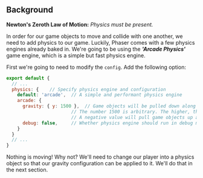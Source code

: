 ## Background

**Newton's Zeroth Law of Motion:** _Physics must be present._

In order for our game objects to move and collide with one another, we need to add physics to our game. Luckily, Phaser comes with a few physics engines already baked in. We're going to be using the **_'Arcade Physics'_** game engine, which is a simple but fast physics engine.

First we're going to need to modify the `config`. Add the following option:

```javascript
export default {
  // ...
  physics: {    // Specify physics engine and configuration
    default: 'arcade',  // A simple and performant physics engine
    arcade: {
      gravity: { y: 1500 },  // Game objects will be pulled down along the y-axis
                        // The number 1500 is arbitrary. The higher, the stronger the pull.
                        // A negative value will pull game objects up along the y-axis
      debug: false,     // Whether physics engine should run in debug mode
    }
  }
  // ...
}
```
<hint title="After you've updated the config">
Nothing is moving! Why not? We'll need to change our player into a physics object so that our gravity configuration can be applied to it. We'll do that in the next section.
</hint>

